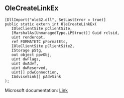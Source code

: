 ## OleCreateLinkEx

```
[DllImport("ole32.dll", SetLastError = true)]
public static extern int OleCreateLinkEx(
   IOleClientSite pClientSite,
   [MarshalAs(UnmanagedType.LPStruct)] Guid rclsid,
   uint renderopt,
   ref FORMATETC pFormatEtc,
   IOleClientSite pClientSite2,
   IStorage pStg,
   out object ppvObj,
   uint dwFlags,
   uint dwAdvf,
   uint dwReserved,
   uint[] pdwConnection,
   IAdviseSink[] pAdvSink
);
```

Microsoft documentation: [Link](https://docs.microsoft.com/en-us/windows/win32/api/ole2/nf-ole2-olecreatelinkex)
